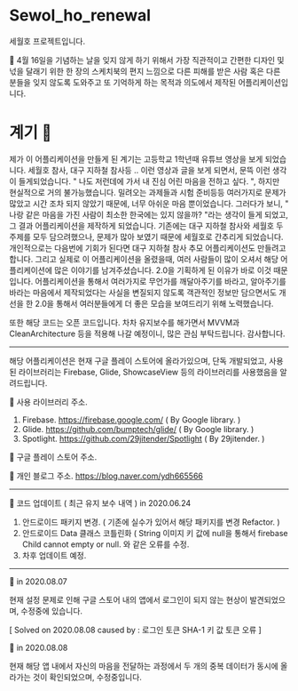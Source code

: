 # Sewol_ho_renewal
세월호 프로젝트입니다.

:ship: 4월 16일을 기념하는 날을 잊지 않게 하기 위해서 가장 직관적이고 간편한 디자인 및 넋을 달래기 위한 한 장의 스케치북의 편지 느낌으로
다른 피해를 받은 사람 혹은 다른 분들을 잊지 않도록 도와주고 또 기억하게 하는 목적과 의도에서 제작된 어플리케이션입니다. 

# 계기 :ship:

제가 이 어플리케이션을 만들게 된 계기는 고등학교 1학년때 유튜브 영상을 보게 되었습니다. 세월호 참사, 대구 지하철 참사등 .. 이런 영상과 글을 보게 되면서, 문뜩 이런 생각이 들게되었습니다.
" 나도 저런데에 가서 내 진심 어린 마음을 전하고 싶다. ", 하지만 현실적으로 거의 불가능했습니다. 밀려오는 과제들과 시험 준비등등 여러가지로 문제가 많았고 시간 조차 되지 않았기 때문에, 너무 아쉬운 마음 뿐이었습니다. 그러다가 보니, " 나랑 같은 마음을 가진 사람이 최소한 한국에는 있지 않을까? "라는 생각이 들게 되었고, 그 결과 어플리케이션을 제작하게 되었습니다. 기존에는 대구 지하철 참사와 세월호 두 주제를 모두 담으려했으나, 문제가 많아 보였기 때문에 세월호로 간추리게 되었습니다. 개인적으로는 다음번에 기회가 된다면 대구 지하철 참사 추모 어플리케이션도 만들려고 합니다. 그리고 실제로 이 어플리케이션을 올렸을때, 여러 사람들이 많이 오셔서 해당 어플리케이션에 많은 이야기를 남겨주셨습니다. 2.0을 기획하게 된 이유가 바로 이것 때문입니다. 어플리케이션을 통해서 여러가지로 무언가를 깨달아주기를 바라고, 알아주기를 바라는 마음에서 제작되었다는 사실을 변질되지 않도록 객관적인 정보만 담으면서도 개선을 한 2.0을 통해서 여러분들에게 더 좋은 모습을 보여드리기 위해 노력했습니다. 

또한 해당 코드는 오픈 코드입니다. 차차 유지보수를 해가면서 MVVM과 CleanArchitecture 등을 적용해 나갈 예정이니, 많은 관심 부탁드립니다. 감사합니다.

----------------------------------------------------------------------------------------

해당 어플리케이션은 현재 구글 플레이 스토어에 올라가있으며, 단독 개발되었고, 
사용된 라이브러리는 Firebase, Glide, ShowcaseView 등의 라이브러리를 사용했음을 알려드립니다.

:speech_balloon: 사용 라이브러리 주소.
1. Firebase. https://firebase.google.com/ ( By Google library. )
2. Glide. https://github.com/bumptech/glide/ ( By Google library. )
3. Spotlight. https://github.com/29jitender/Spotlight ( By 29jitender. )

:speech_balloon: 구글 플레이 스토어 주소.

:speech_balloon: 개인 블로그 주소.
https://blog.naver.com/ydh665566

----------------------------------------------------------------------------------------

:speech_balloon: 코드 업데이트 ( 최근 유지 보수 내역 ) in 2020.06.24

1. 안드로이드 패키지 변경. ( 기존에 실수가 있어서 해당 패키지를 변경 Refactor. )
2. 안드로이드 Data 클래스 코틀린화 ( String 이미지 키 값에 null을 통해서 firebase Child cannot empty or null. 와 같은 오류를 수정.
3. 차후 업데이트 예정.

----------------------------------------------------------------------------------------

:speech_balloon: in 2020.08.07

현재 설정 문제로 인해 구글 스토어 내의 앱에서 로그인이 되지 않는 현상이 발견되었으며, 수정중에 있습니다.

[ Solved on 2020.08.08 caused by : 로그인 토큰 SHA-1 키 값 토큰 오류 ]

:speech_balloon: in 2020.08.08

현재 해당 앱 내에서 자신의 마음을 전달하는 과정에서 두 개의 중복 데이터가 동시에 올라가는 것이 확인되었으며, 수정중입니다.
